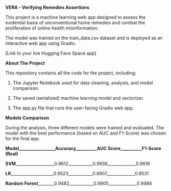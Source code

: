 **VERA - Verifying Remedies Assertions**

This project is a machine learning web app designed to assess the evidential basis of unconventional home remedies and combat the proliferation of online health misinformation.

The model was trained on the train_data.csv dataset and is deployed as an interactive web app using Gradio.

[Link to your live Hugging Face Space app]

**About The Project**

This repository contains all the code for the project, including:

1. The Jupyter Notebook used for data cleaning, analysis, and model comparison.

2. The saved (serialized) machine learning model and vectorizer.

3. The app.py file that runs the user-facing Gradio web app.

**Models Comparison**

During the analysis, three different models were trained and evaluated. The model with the best performance (based on AUC and F1-Score) was chosen for the final app.

**Model_________________Accuracy__________AUC Score__________F1-Score (Real)**

**SVM**___________________0.9612____________0.9938______________0.9616

**LR**_____________________0.9523____________0.9907______________0.9531

**Random Forest**________0.9482____________0.9905______________0.9486

